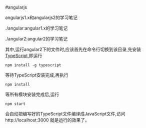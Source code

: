 #angularjs

angularjs1.x和angularjs2的学习笔记

./angular:angular1.x的学习笔记

./angular2:angular2的学习笔记

其中,运行angular2下的文件时,应该首先在命令行切换到该目录,先安装[TypeScript](http://www.typescriptlang.org/),即运行

    npm install -g typescript

等待TypeScript安装完成,再执行

    npm install
    
等所有模块安装完成后,运行

    npm start
    
会自动把编写好的TypeScript文件编译成JavaScript文件,访问 http://localhost:3000 就是运行的效果了。
